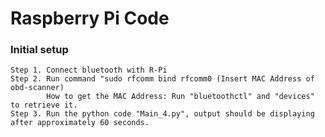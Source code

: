 # Raspberry Pi Code
### Initial setup
    Step 1. Connect bluetooth with R-Pi
    Step 2. Run command "sudo rfcomm bind rfcomm0 (Insert MAC Address of obd-scanner)
            How to get the MAC Address: Run "bluetoothctl" and "devices" to retrieve it.
    Step 3. Run the python code "Main_4.py", output should be displaying after approximately 60 seconds.
